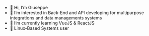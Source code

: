 - 👋 Hi, I’m Giuseppe
- 👀 I’m interested in Back-End and API developing for multipurpose integrations and data managements systems
- 🌱 I’m currently learning VueJS & ReactJS
- 🐧 Linux-Based Systems user

<!---
gflaminio3/gflaminio3 is a ✨ special ✨ repository because its `README.md` (this file) appears on your GitHub profile.
You can click the Preview link to take a look at your changes.
--->

